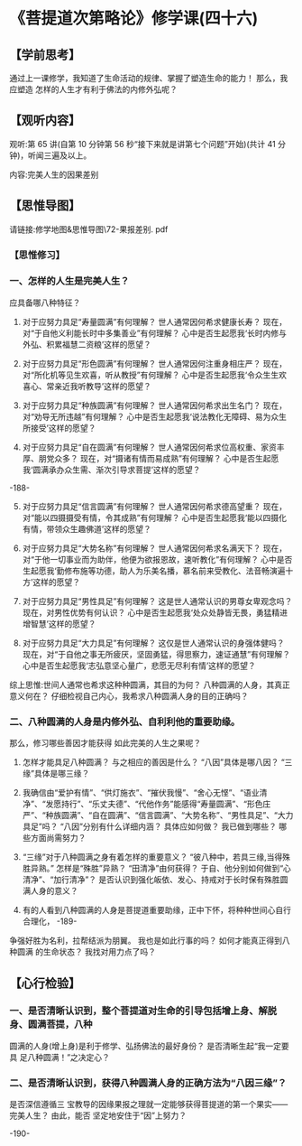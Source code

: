 
# 《菩提道次第略论》修学课(四十六)

## 【学前思考】

通过上一课修学，我知道了生命活动的规律、掌握了塑造生命的能力！
那么，我应塑造
怎样的人生才有利于佛法的内修外弘呢？

## 【观听内容】

观听:第 65 讲(自第 10 分钟第 56 秒“接下来就是讲第七个问题”开始)(共计 41 分钟)，听闻三遍及以上。

内容:完美人生的因果差别

## 【思惟导图】

请链接:修学地图&思惟导图\72-果报差别. pdf

### 【思惟修习】

### 一、怎样的人生是完美人生？

应具备哪八种特征？

1. 对于应努力具足“寿量圆满”有何理解？
   世人通常因何希求健康长寿？
   现在，对“于自他义利能长时中多集善业”有何理解？
   心中是否生起愿我‘长时内修与外弘、积累福慧二资粮’这样的愿望？

2. 对于应努力具足“形色圆满”有何理解？
   世人通常因何注重身相庄严？
   现在，对“所化机等见生欢喜，听从教授”有何理解？
   心中是否生起愿我‘令众生生欢喜心、常亲近我听教导’这样的愿望？

3. 对于应努力具足“种族圆满”有何理解？
   世人通常因何希求出生名门？
   现在，对“劝导无所违越”有何理解？
   心中是否生起愿我‘说法教化无障碍、易为众生所接受’这样的愿望？

4. 对于应努力具足“自在圆满”有何理解？
   世人通常因何希求位高权重、家资丰厚、朋党众多？
   现在，对“摄诸有情而易成熟”有何理解？
   心中是否生起愿我‘圆满承办众生需、渐次引导求菩提’这样的愿望？

-188-

5. 对于应努力具足“信言圆满”有何理解？
   世人通常因何希求德高望重？
   现在，对“能以四摄摄受有情，令其成熟”有何理解？
   心中是否生起愿我‘能以四摄化有情，带领众生趣佛道’这样的愿望？

6. 对于应努力具足“大势名称”有何理解？
   世人通常因何希求名满天下？
   现在，对“于他一切事业而为助伴，他便为欲报恩故，速听教化”有何理解？
   心中是否生起愿我‘勤修布施等功德，助人为乐美名播，慕名前来受教化、法音畅演遍十方’这样的愿望？

7. 对于应努力具足“男性具足”有何理解？
   这是世人通常认识的男尊女卑观念吗？
   现在，对男性优势有何认识？
   心中是否生起愿我‘处众处静皆无畏，勇猛精进增智慧’这样的愿望？

8. 对于应努力具足“大力具足”有何理解？
   这仅是世人通常认识的身强体健吗？
   现在，对“于自他之事无所疲厌，坚固勇猛，得思察力，速证通慧”有何理解？
   心中是否生起愿我‘志弘意坚心量广，悲愿无尽利有情’这样的愿望？

综上思惟:世间人通常也希求这种种圆满，其目的为何？
八种圆满的人身，其真正意义何在？
仔细检视自己内心，我希求八种圆满人身的目的正确吗？

### 二、八种圆满的人身是内修外弘、自利利他的重要助缘。

那么，修习哪些善因才能获得
如此完美的人生之果呢？

1. 怎样才能具足八种圆满？
   与之相应的善因是什么？
   “八因”具体是哪八因？
   “三缘”具体是哪三缘？

2. 我确信由“爱护有情”、“供灯施衣”、“摧伏我慢”、“舍心无悭”、“语业清净”、“发愿持行”、“乐丈夫德”、“代他作务”能感得“寿量圆满”、“形色庄严”、“种族圆满”、“自在圆满”、“信言圆满”、“大势名称”、“男性具足”、“大力具足”吗？
   “八因”分别有什么详细内涵？
   具体应如何做？
   我已做到哪些？
   哪些方面尚需努力？

3. “三缘”对于八种圆满之身有着怎样的重要意义？
   “彼八种中，若具三缘,当得殊胜异熟。”
   怎样是“殊胜”异熟？
   “田清净”由何获得？
   于自、他分别如何做到“心清净”、“加行清净”？
   是否认识到强化皈依、发心、持戒对于长时保有殊胜圆满人身的意义？

4. 有的人看到八种圆满的人身是菩提道重要助缘，正中下怀，将种种世间心自行合理化，
   -189-

争强好胜为名利，拉帮结派为朋翼。
我也是如此行事的吗？
如何才能真正得到八种圆满
的生命状态？
我找对用力点了吗？

## 【心行检验】

### 一、是否清晰认识到，整个菩提道对生命的引导包括增上身、解脱身、圆满菩提，八种

圆满的人身(增上身)是利于修学、弘扬佛法的最好身份？
是否清晰生起“我一定要具
足八种圆满！”之决定心？

### 二、是否清晰认识到，获得八种圆满人身的正确方法为“八因三缘”？

是否深信遵循三
宝教导的因缘果报之理就一定能够获得菩提道的第一个果实——完美人生？
由此，能否
坚定地安住于“因”上努力？

-190-